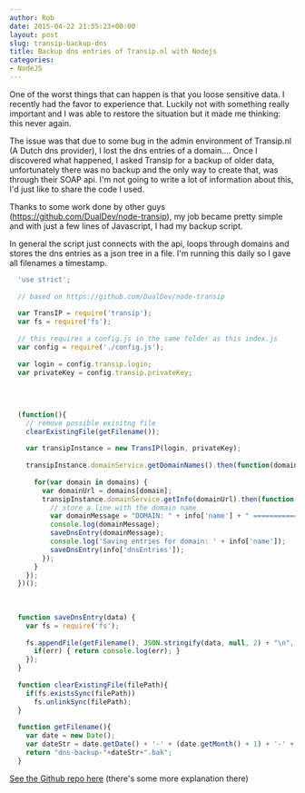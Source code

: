 ```yaml
---
author: Rob
date: 2015-04-22 21:55:23+00:00
layout: post
slug: transip-backup-dns
title: Backup dns entries of Transip.nl with Nodejs
categories:
- NodeJS
---
```


One of the worst things that can happen is that you loose sensitive data. I recently had the favor to experience that. Luckily not with something really important and I was able to restore the situation but it made me thinking: this never again. 

The issue was that due to some bug in the admin environment of Transip.nl (A Dutch dns provider), I lost the dns entries of a domain.... Once I discovered what happened, I asked Transip for a backup of older data, unfortunately there was no backup and the only way to create that, was through their SOAP api. I'm not going to write a lot of information about this, I'd just like to share the code I used.

Thanks to some work done by other guys (https://github.com/DualDev/node-transip), my job became pretty simple and with just a few lines of Javascript, I had my backup script.

In general the script just connects with the api, loops through domains and stores the dns entries as a json tree in a file. I'm running this daily so I gave all filenames a timestamp.

``` javascript
  'use strict';
  
  // based on https://github.com/DualDev/node-transip
  
  var TransIP = require('transip');
  var fs = require('fs');
  
  // this requires a config.js in the same folder as this index.js
  var config = require('./config.js');
  
  var login = config.transip.login;
  var privateKey = config.transip.privateKey;
  
  
  
  
  (function(){
    // remove possible exisitng file
    clearExistingFile(getFilename());
  
    var transipInstance = new TransIP(login, privateKey);
  
    transipInstance.domainService.getDomainNames().then(function(domains) {
      
      for(var domain in domains) {
        var domainUrl = domains[domain];
        transipInstance.domainService.getInfo(domainUrl).then(function(info) {
          // store a line with the domain name 
          var domainMessage = "DOMAIN: " + info['name'] + " ==============================";
          console.log(domainMessage);
          saveDnsEntry(domainMessage);
          console.log('Saving entries for domain: ' + info['name']);
          saveDnsEntry(info['dnsEntries']);
        });
      }
    });
  })();
  
  
  
  function saveDnsEntry(data) {
    var fs = require('fs');
    
    fs.appendFile(getFilename(), JSON.stringify(data, null, 2) + "\n", function(err) {
      if(err) { return console.log(err); }
    });
  }
  
  function clearExistingFile(filePath){
    if(fs.existsSync(filePath))
      fs.unlinkSync(filePath);
  }
  
  function getFilename(){
    var date = new Date();
    var dateStr = date.getDate() + '-' + (date.getMonth() + 1) + '-' + date.getFullYear();
    return "dns-backup-"+dateStr+".bak";
  }
```

[See the Github repo here](https://github.com/MaxxtonGroup/transip-backup) (there's some more explanation there)
